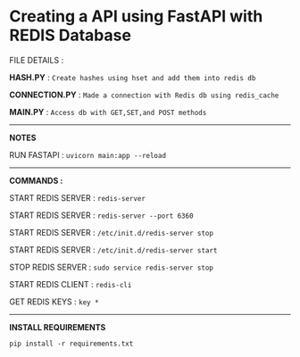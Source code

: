 # Creating a API using FastAPI with REDIS Database


FILE DETAILS :

**HASH.PY**       : `Create hashes using hset and add them into redis db`

**CONNECTION.PY** : `Made a connection with Redis db using redis_cache`

**MAIN.PY**       : `Access db with GET,SET,and POST methods`

--------------------------------------------------------------------------------------

**NOTES**

RUN FASTAPI : `uvicorn main:app --reload`

--------------------------------------------------------------------------------------
**COMMANDS :** 

START REDIS SERVER : `redis-server`

START REDIS SERVER : `redis-server --port 6360`

START REDIS SERVER : `/etc/init.d/redis-server stop`

START REDIS SERVER : `/etc/init.d/redis-server start`

STOP REDIS SERVER  : `sudo service redis-server stop`

START REDIS CLIENT : `redis-cli`

GET REDIS KEYS     : `key *`

--------------------------------------------------------------------------------------

**INSTALL REQUIREMENTS** 

`pip install -r requirements.txt`

